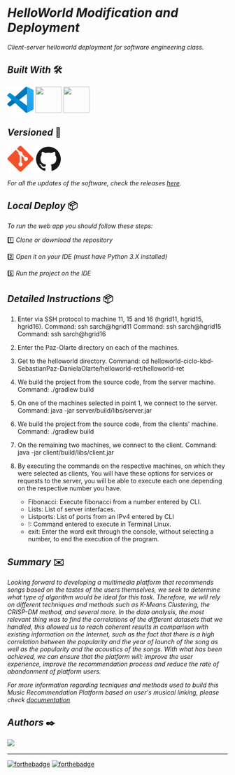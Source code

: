 # ***HelloWorld Modification and Deployment***

*Client-server helloworld deployment for software engineering class.*

## ***Built With*** 🛠️

<p align="left">
    <a href="https://code.visualstudio.com/" target="_blank"> <img src="https://raw.githubusercontent.com/devicons/devicon/2ae2a900d2f041da66e950e4d48052658d850630/icons/vscode/vscode-original.svg" height="60" width = "60"></a>
    <a href="https://code.visualstudio.com/](https://gradle.org/install/)" target="_blank"> <img src="https://cdn.jsdelivr.net/gh/devicons/devicon@latest/icons/gradle/gradle-original.svg" height="60" width = "60"></a>
    <a href="https://code.visualstudio.com/](https://gradle.org/install/)" target="_blank"> <img src="https://cdn.jsdelivr.net/gh/devicons/devicon@latest/icons/java/java-original.svg" height="60" width = "60"></a>
</p>

## ***Versioned*** 📌

<p align="left">
     <a href="https://git-scm.com/" target="_blank"> <img src="https://raw.githubusercontent.com/devicons/devicon/2ae2a900d2f041da66e950e4d48052658d850630/icons/git/git-original.svg" height="60" width = "60"></a>
    <a href="https://github.com/" target="_blank"> <img src="https://raw.githubusercontent.com/devicons/devicon/2ae2a900d2f041da66e950e4d48052658d850630/icons/github/github-original.svg" height="60" width = "60"></a>
</p>

*For all the updates of the software, check the releases [here](https://github.com/danielaolartebo/PI1-RBE/tags).*

## ***Local Deploy*** 📦

*To run the web app you should follow these steps:*

1️⃣ *Clone or download the repository*

2️⃣ *Open it on your IDE (must have Python 3.X installed)*

5️⃣ *Run the project on the IDE*

## ***Detailed Instructions*** 📦

1. Enter via SSH protocol to machine 11, 15 and 16 (hgrid11, hgrid15, hgrid16).
      Command: ssh sarch@hgrid11
      Command: ssh sarch@hgrid15
      Command: ssh sarch@hgrid16
    
2. Enter the Paz-Olarte directory on each of the machines.

3. Get to the helloworld directory.
      Command: cd helloworld-ciclo-kbd-SebastianPaz-DanielaOlarte/helloworld-ret/helloworld-ret

4. We build the project from the source code, from the server machine.
      Command: ./gradlew build
    
5. On one of the machines selected in point 1, we connect to the server.
      Command: java -jar server/build/libs/server.jar
    
6. We build the project from the source code, from the clients' machine.
      Command: ./gradlew build

7. On the remaining two machines, we connect to the client.
      Command: java -jar client/build/libs/client.jar

6. By executing the commands on the respective machines, on which they were selected as clients,
You will have these options for services or requests to the server, you will be able to execute each one depending on the respective number you have.
      - Fibonacci: Execute fibonacci from a number entered by CLI.
      - Lists: List of server interfaces.
      - Listports: List of ports from an IPv4 entered by CLI
      - !: Command entered to execute in Terminal Linux.
      - exit: Enter the word exit through the console, without selecting a number, to end the execution of the program.

## ***Summary*** ✉️

*Looking forward to developing a multimedia platform that recommends songs based on the tastes of the users themselves, we seek to determine what type of algorithm would be ideal for this task. Therefore, we will rely on different techniques and methods such as K-Means Clustering, the CRISP-DM method, and several more. In the data analysis, the most relevant thing was to find the correlations of the different datasets that we handled, this allowed us to reach coherent results in comparison with existing information on the Internet, such as the fact that there is a high correlation between the popularity and the year of launch of the song as well as the popularity and the acoustics of the songs. With what has been achieved, we can ensure that the platform will: improve the user experience, improve the recommendation process and reduce the rate of abandonment of platform users.*

*For more information regarding tecniques and methods used to build this Music Recommendation Platform based on user's musical linking, please check [documentation](https://github.com/danielaolartebo/IA-music-recommendation-project/blob/main/IA_Entrega_1_Olarte_Daniela_Pantoja_Carlos_Caicedo_Juan_Tafurt_Carlos.pdf)*

## ***Authors*** ✒️

<p align="left">
  <a href="https://github.com/danielaolartebo" target="_blank"> <img src="https://images.weserv.nl/?url=avatars.githubusercontent.com/u/53228651?v=4&h=60&w=60&fit=cover&mask=circle"></a>
</p>

---

[![forthebadge](https://forthebadge.com/images/badges/built-with-love.svg)](https://forthebadge.com)
[![forthebadge](https://forthebadge.com/images/badges/for-you.svg)](https://forthebadge.com)
